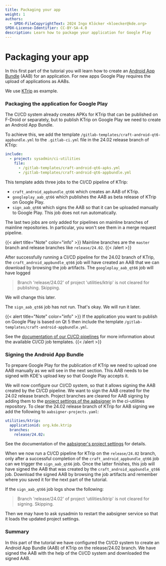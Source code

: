 ```yaml
---
title: Packaging your app
weight: 1
authors:
  - SPDX-FileCopyrightText: 2024 Ingo Klöcker <kloecker@kde.org>
SPDX-License-Identifier: CC-BY-SA-4.0
description: Learn how to package your application for Google Play
---
```


# Packaging your app

In this first part of the tutorial you will learn how to create an [Android App Bundle](https://developer.android.com/guide/app-bundle) (AAB) for an application. For new apps Google Play requires the upload of applications as AABs.

We use [KTrip](https://apps.kde.org/ktrip) as example.

### Packaging the application for Google Play

The CI/CD system already creates APKs for KTrip that can be published on F-Droid or separately, but to publish KTrip on Google Play we need to create an Android App Bundle.

To achieve this, we add the template `/gitlab-templates/craft-android-qt6-appbundle.yml` to the `.gitlab-ci.yml` file in the 24.02 release branch of KTrip:

```yml
include:
  - project: sysadmin/ci-utilities
    file:
      - /gitlab-templates/craft-android-qt6-apks.yml
      - /gitlab-templates/craft-android-qt6-appbundle.yml
```

This template adds three jobs to the CI/CD pipeline of KTrip:

* `craft_android_appbundle_qt66` which creates an AAB of KTrip.
* `googleplay_aab_qt66` which publishes the AAB as beta release of KTrip on Google Play.
* `sign_aab_qt66` which signs the AAB so that it can be uploaded manually to Google Play. This job does not run automatically.

The last two jobs are only added for pipelines on mainline branches of mainline repositories. In particular, you won't see them in a merge request pipeline.

\{{< alert title="Note" color="info" >\}} Mainline branches are the `master` branch and release branches like `release/24.02`. \{{< /alert >\}}

After successfully running a CI/CD pipeline for the 24.02 branch of KTrip, the `craft_android_appbundle_qt66` job will have created an AAB that we can download by browsing the job artifacts. The `googleplay_aab_qt66` job will have logged

> Branch 'release/24.02' of project 'utilities/ktrip' is not cleared for publishing. Skipping.

We will change this later.

The `sign_aab_qt66` job has not run. That's okay. We will run it later.

\{{< alert title="Note" color="info" >\}} If the application you want to publish on Google Play is based on Qt 5 then include the template `/gitlab-templates/craft-android-appbundle.yml`.

See the [documentation of our CI/CD pipelines](https://invent.kde.org/sysadmin/ci-utilities/-/tree/master/gitlab-templates?ref\_type=heads#our-gitlab-cicd-pipelines) for more information about the available CI/CD job templates. \{{< /alert >\}}

### Signing the Android App Bundle

To prepare Google Play for the publication of KTrip we need to upload one AAB manually as we will see in the next section. This AAB needs to be signed with KDE's upload key so that Google Play accepts it.

We will now configure our CI/CD system, so that it allows signing the AAB created by the CI/CD pipeline. We want to sign the AAB created for the 24.02 release branch. Project branches are cleared for AAB signing by adding them to the [project settings of the aabsigner](https://invent.kde.org/sysadmin/ci-utilities/-/blob/master/signing/aabsigner-projects.yaml?ref\_type=heads) in the ci-utilities repository. To clear the 24.02 release branch of KTrip for AAB signing we add the following to `aabsigner-projects.yaml`:

```yml
utilities/ktrip:
  applicationid: org.kde.ktrip
  branches:
    release/24.02:
```

See the documentation of the [aabsigner's project settings](https://invent.kde.org/sysadmin/ci-utilities/-/tree/master/signing?ref\_type=heads#aabsigner) for details.

When we now run a CI/CD pipeline for KTrip on the `release/24.02` branch, only after a successful completion of the `craft_android_appbundle_qt66` job can we trigger the `sign_aab_qt66` job. Once the latter finishes, this job will have signed the AAB that was created by the `craft_android_appbundle_qt66` job. Download the signed AAB by browsing the job artifacts and remember where you saved it for the next part of the tutorial.

If the `sign_aab_qt66` job logs show the following:

> Branch 'release/24.02' of project 'utilities/ktrip' is not cleared for signing. Skipping.

Then we may have to ask sysadmin to restart the aabsigner service so that it loads the updated project settings.

### Summary

In this part of the tutorial we have configured the CI/CD system to create an Android App Bundle (AAB) of KTrip on the release/24.02 branch. We have signed the AAB with the help of the CI/CD system and downloaded the signed AAB.
